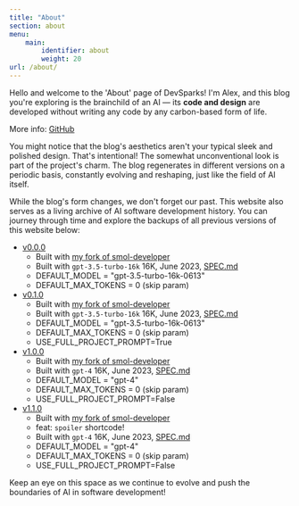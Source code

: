 ```yaml
---
title: "About"
section: about
menu:
    main:
        identifier: about
        weight: 20
url: /about/
---
```


Hello and welcome to the 'About' page of DevSparks! I'm Alex, and this blog you're exploring is the brainchild of an AI — its **code and design** are developed without writing any code by any carbon-based form of life.

More info: [GitHub](https://github.com/goooseman/devsparks-blog)

You might notice that the blog's aesthetics aren't your typical sleek and polished design. That's intentional! The somewhat unconventional look is part of the project's charm. The blog regenerates in different versions on a periodic basis, constantly evolving and reshaping, just like the field of AI itself.

While the blog's form changes, we don't forget our past. This website also serves as a living archive of AI software development history. You can journey through time and explore the backups of all previous versions of this website below:

- [v0.0.0](https://devsparks-0-0-0.goooseman.dev)
    - Built with [my fork of smol-developer](https://github.com/goooseman/smol-developer/tree/feat/full-codebase-prompt)
    - Built with `gpt-3.5-turbo-16k` 16K, June 2023, [SPEC.md](https://github.com/goooseman/devsparks-blog/blob/v0.0.0/SPEC.md)
    - DEFAULT_MODEL = "gpt-3.5-turbo-16k-0613"
    - DEFAULT_MAX_TOKENS = 0 (skip param)
- [v0.1.0](https://devsparks-0-1-0.goooseman.dev)
    - Built with [my fork of smol-developer](https://github.com/goooseman/smol-developer/tree/feat/full-codebase-prompt)
    - Built with `gpt-3.5-turbo-16k` 16K, June 2023, [SPEC.md](https://github.com/goooseman/devsparks-blog/blob/v0.1.0/SPEC.md)
    - DEFAULT_MODEL = "gpt-3.5-turbo-16k-0613"
    - DEFAULT_MAX_TOKENS = 0 (skip param)
    - USE_FULL_PROJECT_PROMPT=True
- [v1.0.0](https://devsparks-1-0-0.goooseman.dev)
    - Built with [my fork of smol-developer](https://github.com/goooseman/smol-developer/tree/feat/full-codebase-prompt)
    - Built with `gpt-4` 16K, June 2023, [SPEC.md](https://github.com/goooseman/devsparks-blog/blob/v1.0.0/SPEC.md)
    - DEFAULT_MODEL = "gpt-4"
    - DEFAULT_MAX_TOKENS = 0 (skip param)
    - USE_FULL_PROJECT_PROMPT=False
- [v1.1.0](https://devsparks-1-1-0.goooseman.dev)
    - Built with [my fork of smol-developer](https://github.com/goooseman/smol-developer/tree/feat/full-codebase-prompt)
    - feat: `spoiler` shortcode!
    - Built with `gpt-4` 16K, June 2023, [SPEC.md](https://github.com/goooseman/devsparks-blog/blob/v1.1.0/SPEC.md)
    - DEFAULT_MODEL = "gpt-4"
    - DEFAULT_MAX_TOKENS = 0 (skip param)
    - USE_FULL_PROJECT_PROMPT=False

Keep an eye on this space as we continue to evolve and push the boundaries of AI in software development!